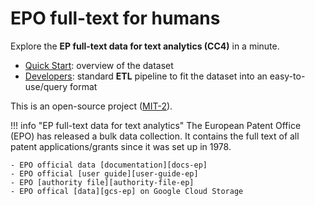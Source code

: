 [docs-ep]:https://www.epo.org/searching-for-patents/data/bulk-data-sets/text-analytics.html#tab-2
[gcs-ep]:https://console.cloud.google.com/storage/browser/epo-patentinformation
[user-guide-ep]:http://documents.epo.org/projects/babylon/eponet.nsf/0/2BC42D0D0015756EC125840B00277AEF/$FILE/EP_full_text_data_for_text_analytics-user_guide_v1.2_en.pdf
[authority-file-ep]:http://documents.epo.org/projects/babylon/eponet.nsf/0/E6DE380E6C543E8CC1257EF20031356D/$File/EP-Authority-File_201952.pdf

# EPO full-text for humans


Explore the **EP full-text data for text analytics (CC4)** in a minute.

- [Quick Start](quickstart.md): overview of the dataset
- [Developers](set-up.md): standard **ETL** pipeline to fit the dataset into an easy-to-use/query format

This is an open-source project ([MIT-2](./license.md)).


!!! info "EP full-text data for text analytics"
    The European Patent Office (EPO) has released a bulk data collection. It contains the full text of all
    patent applications/grants since it was set up in 1978.

    - EPO official data [documentation][docs-ep]
    - EPO official [user guide][user-guide-ep]
    - EPO [authority file][authority-file-ep]
    - EPO offical [data][gcs-ep] on Google Cloud Storage
